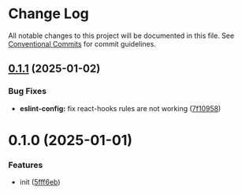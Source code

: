 # Change Log

All notable changes to this project will be documented in this file.
See [Conventional Commits](https://conventionalcommits.org) for commit guidelines.

## [0.1.1](https://github.com/senoteam/style-guide/compare/@senojs/eslint-config@0.1.0...@senojs/eslint-config@0.1.1) (2025-01-02)

### Bug Fixes

- **eslint-config:** fix react-hooks rules are not working ([7f10958](https://github.com/senoteam/style-guide/commit/7f10958235ea251006c2978ce6cc85d965f28fa7))

# 0.1.0 (2025-01-01)

### Features

- init ([5fff6eb](https://github.com/senoteam/style-guide/commit/5fff6ebffd00e108489235034443d9aa17ae081f))
